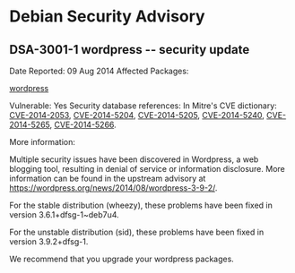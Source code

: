 
Debian Security Advisory
========================


DSA-3001-1 wordpress -- security update
---------------------------------------



Date Reported:
09 Aug 2014
Affected Packages:

[wordpress](https://packages.debian.org/src:wordpress)

Vulnerable:
Yes
Security database references:
In Mitre's CVE dictionary: [CVE-2014-2053](https://security-tracker.debian.org/tracker/CVE-2014-2053), [CVE-2014-5204](https://security-tracker.debian.org/tracker/CVE-2014-5204), [CVE-2014-5205](https://security-tracker.debian.org/tracker/CVE-2014-5205), [CVE-2014-5240](https://security-tracker.debian.org/tracker/CVE-2014-5240), [CVE-2014-5265](https://security-tracker.debian.org/tracker/CVE-2014-5265), [CVE-2014-5266](https://security-tracker.debian.org/tracker/CVE-2014-5266).  

More information:

Multiple security issues have been discovered in Wordpress, a web
blogging tool, resulting in denial of service or information disclosure.
More information can be found in the upstream advisory at
<https://wordpress.org/news/2014/08/wordpress-3-9-2/>.


For the stable distribution (wheezy), these problems have been fixed in
version 3.6.1+dfsg-1~deb7u4.


For the unstable distribution (sid), these problems have been fixed in
version 3.9.2+dfsg-1.


We recommend that you upgrade your wordpress packages.





